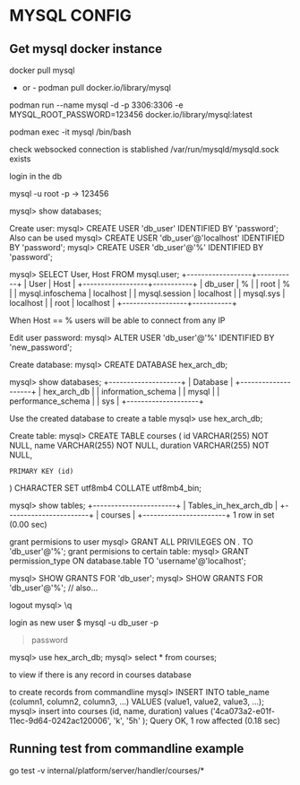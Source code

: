 # MYSQL CONFIG

## Get mysql docker instance

docker pull mysql 
- or - 
podman pull docker.io/library/mysql

podman run --name mysql -d -p 3306:3306 -e MYSQL_ROOT_PASSWORD=123456 docker.io/library/mysql:latest

podman exec -it mysql /bin/bash

check websocked connection is stablished
/var/run/mysqld/mysqld.sock exists

login in the db

mysql -u root -p
-> 123456

mysql> show databases;

Create user:
mysql> CREATE USER 'db_user' IDENTIFIED BY 'password';
Also can be used
mysql> CREATE USER 'db_user'@'localhost' IDENTIFIED BY 'password';
mysql> CREATE USER 'db_user'@'%' IDENTIFIED BY 'password';


mysql> SELECT User, Host FROM mysql.user;
+------------------+-----------+
| User             | Host      |
+------------------+-----------+
| db_user          | %         |
| root             | %         |
| mysql.infoschema | localhost |
| mysql.session    | localhost |
| mysql.sys        | localhost |
| root             | localhost |
+------------------+-----------+

When Host == % users will be able to connect from any IP

Edit user password:
mysql> ALTER USER 'db_user'@'%' IDENTIFIED BY 'new_password';

Create database:
mysql> CREATE DATABASE hex_arch_db;

mysql> show databases;
+--------------------+
| Database           |
+--------------------+
| hex_arch_db        |
| information_schema |
| mysql              |
| performance_schema |
| sys                |
+--------------------+

Use the created database to create a table
mysql> use hex_arch_db;

Create table:
mysql> CREATE TABLE courses
(
    id       VARCHAR(255) NOT NULL,
    name     VARCHAR(255) NOT NULL,
    duration VARCHAR(255) NOT NULL,

    PRIMARY KEY (id)

) CHARACTER SET utf8mb4
  COLLATE utf8mb4_bin;

mysql> show tables;
+-----------------------+
| Tables_in_hex_arch_db |
+-----------------------+
| courses               |
+-----------------------+
1 row in set (0.00 sec)

grant permisions to user
mysql> GRANT ALL PRIVILEGES ON *.* TO 'db_user'@'%';
grant permisions to certain table:
mysql> GRANT permission_type ON database.table TO 'username'@'localhost';

mysql> SHOW GRANTS FOR 'db_user';
mysql> SHOW GRANTS FOR 'db_user'@'%'; // also...


logout
mysql> \q

login as new user
$ mysql -u db_user -p
> password

mysql> use hex_arch_db;
mysql> select * from courses;

to view if there is any record in courses database

to create records from commandline
mysql> INSERT INTO table_name (column1, column2, column3, ...)
VALUES (value1, value2, value3, ...);
mysql> insert into courses (id, name, duration) values ('4ca073a2-e01f-11ec-9d64-0242ac120006', 'k', '5h'
);
Query OK, 1 row affected (0.18 sec)



## Running test from commandline example
go test -v internal/platform/server/handler/courses/*




